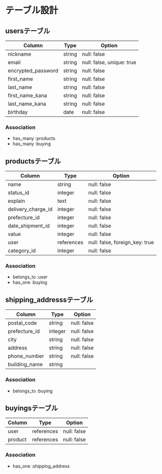 # テーブル設計

## usersテーブル
| Column                     | Type   | Option                    |
| -------------------------- | ------ | ------------------------- |
| nickname                   | string | null: false               |
| email                      | string | null: false, unique: true |
| encrypted_password         | string | null: false               |
| first_name                 | string | null: false               |
| last_name                  | string | null: false               |
| first_name_kana            | string | null: false               |
| last_name_kana             | string | null: false               |
| birthday                   | date   | null: false               |

### Association
- has_many :products
- has_many :buying

## productsテーブル
| Column                    | Type       | Option                         |
| ------------------------- | ---------- | ------------------------------ |
| name                      | string     | null: false                    |
| status_id                 | integer    | null: false                    |
| explain                   | text       | null: false                    |
| delivery_charge_id        | integer    | null: false                    |
| prefecture_id             | integer    | null: false                    |
| date_shipment_id          | integer    | null: false                    |
| value                     | integer    | null: false                    |
| user                      | references | null: false, foreign_key: true |
| category_id               | integer    | null: false                    |

### Association
- belongs_to :user
- has_one :buying

## shipping_addresssテーブル
| Column                 | Type        | Option                         |
| ---------------------- | ----------- | ------------------------------ |
| postal_code            | string      | null: false                    |
| prefecture_id          | integer     | null: false                    |
| city                   | string      | null: false                    |
| address                | string      | null: false                    |
| phone_number           | string      | null: false                    |
| building_name          | string      |                                |

### Association
- belongs_to :buying

## buyingsテーブル
| Column           | Type       | Option                         |
| ---------------- | ---------- | ------------------------------ |
| user             | references | null: false                    |
| product          | references | null: false                    |

### Association
- has_one :shipping_address
